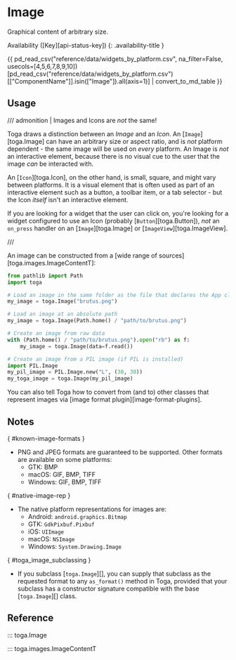 # Image

Graphical content of arbitrary size.

Availability ([Key][api-status-key])  <!-- rumdl-disable-line MD013 -->
{: .availability-title }

<nospell>{{ pd_read_csv("reference/data/widgets_by_platform.csv", na_filter=False, usecols=[4,5,6,7,8,9,10])[pd_read_csv("reference/data/widgets_by_platform.csv")[["ComponentName"]].isin(["Image"]).all(axis=1)] | convert_to_md_table }}</nospell>

## Usage

/// admonition | Images and Icons are *not* the same!

Toga draws a distinction between an *Image* and an *Icon*. An [`Image`][toga.Image] can have an arbitrary size or aspect ratio, and is *not* platform dependent - the same image will be used on *every* platform. An Image is *not* an interactive element, because there is no visual cue to the user that the image *can* be interacted with.

An [`Icon`][toga.Icon], on the other hand, is small, square, and might vary between platforms. It is a visual element that is often used as part of an interactive element such as a button, a toolbar item, or a tab selector - but the Icon *itself* isn't an interactive element.

If you are looking for a widget that the user can click on, you're looking for a widget configured to use an Icon (probably [`Button`][toga.Button]), *not* an `on_press` handler on an [`Image`][toga.Image] or [`ImageView`][toga.ImageView].

///

An image can be constructed from a
[wide range of sources][toga.images.ImageContentT]:

```python
from pathlib import Path
import toga

# Load an image in the same folder as the file that declares the App class
my_image = toga.Image("brutus.png")

# Load an image at an absolute path
my_image = toga.Image(Path.home() / "path/to/brutus.png")

# Create an image from raw data
with (Path.home() / "path/to/brutus.png").open("rb") as f:
    my_image = toga.Image(data=f.read())

# Create an image from a PIL image (if PIL is installed)
import PIL.Image
my_pil_image = PIL.Image.new("L", (30, 30))
my_toga_image = toga.Image(my_pil_image)
```

You can also tell Toga how to convert from (and to) other classes that represent images via [image format plugin][image-format-plugins].

## Notes

[](){ #known-image-formats }

- PNG and JPEG formats are guaranteed to be supported. Other formats are available on some platforms:
  - GTK: BMP
  - macOS: GIF, BMP, TIFF
  - Windows: GIF, BMP, TIFF

[](){ #native-image-rep }

- The native platform representations for images are:
  - Android: `android.graphics.Bitmap`
  - GTK: `GdkPixbuf.Pixbuf`
  - iOS: `UIImage`
  - macOS: `NSImage`
  - Windows: `System.Drawing.Image`

[](){ #toga_image_subclassing }

- If you subclass [`toga.Image`][], you can supply that subclass as the requested format to any `as_format()` method in Toga, provided that your subclass has a constructor signature compatible with the base [`toga.Image`][] class.

## Reference

::: toga.Image

::: toga.images.ImageContentT
